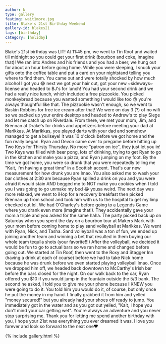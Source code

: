 ```yaml
---
author: k
type: gallery
featimg: wait1more.jpg
title: Blake's 21st Birthday Weekend
gallery-id: blakes21
tags: [birthday]
category: [holiday]
---
```

Blake's 21st birthday was LIT! At 11:45 pm, we went to Tin Roof and waited till midnight so you could get your first drink (bourbon and coke, imagine that)! We ran into Andres and his friends and you had a beer, we hung out for about an hour before going home. While you were sleeping, I snuck your gifts onto the coffee table and put a card on your nightstand telling you where to find them. You came out and were totally shocked by how much alcohol I got you 😂 next we got your hair cut, got your new ~sideways~ license and headed to BJ's for lunch! You had your second drink and we had a really nice lunch, which included a free pizzookie. You picked monkeybread because you wanted something I would like too 😘 you're always thoughtful like that. The pizzookie wasn't enough, so we went to Baskin Robbins for free ice cream after that! We were on day 3 (?) of no wifi so we packed up your entire desktop and headed to Andrew's to play Siege and let me catch up on Riverdale. From there, we met your mom, Jim, and Brennan at Drake's for drinks and appetizers before meeting your dad at Marikkas. At Marikkas, you played darts with your dad and somehow managed to get a bullseye! 
It was 10 o'clock before we got home and the fun really began. Ryan and Devon came over to pregame before hitting up Two Keys for Thirsty Thursday. No more "patron on ice", they just let you in! Two Keys was filled with beer pong, lots of drinking, trying to get Ryan to go in the kitchen and make you a pizza, and Ryan jumping on my foot. By the time we got home, you were so drunk that you were repeatedly telling me "Kait, I'm having a great time" in a Scottish accent. That's our new measurement for how drunk you are lmao. You also asked me to wash your bar clothes at 2:30 am because Ryan spilled a drink on you and you were afraid it would stain AND begged me to NOT make you cookies when I told you I was going to go unmake my bed 😂 yousa weird. 
The next day was more relaxed, we went to iHop for a recovery breakfast then picked Brennan up from school and took him with us to the hospital to get my limp checked out lol. We had O'Charley's before going to a Legends Game where you drank even more (imagine that!). They accidentally gave your mom a triple and you asked for the same haha. 
The party picked back up on Saturday when you spent the day on a bourbon tour at Makers Mark with your mom before coming home to play sand volleyball at Marikkas. We went with Ryan, Nick, and Tasha. Sand volleyball was a ton of fun, we ended up joining another team and winning a bet that resulted in them buying our whole team tequila shots (your favorite!!!) After the volleyball, we decided it would be fun to go to actual bars so we ran home and changed before going out. We started at Tin Roof, then went to the Roxy and Stagger Inn (having a drink at each of course) before we had to take Nick home because he was drunk before we even started playing volleyball lmao. Once we dropped him off, we headed back downtown to McCarthy's Irish bar before the bars closed for the night. On our walk back to the car, Ryan offered you $10 if you would jump in the fountain outside the 5/3 bank. The second he asked, I told you to give me your phone because I KNEW you were going to do it. You told him you would do it, of course, but only once he put the money in my hand. I finally grabbed it from him and yelled "money secured!" but you already had your shoes off ready to jump. You immediately got in the water and as you got out yelled, "Kait, I hope you don't mind your car getting wet". You're always an adventure and you never stop surprising me. Thank you for letting me spend another birthday with you, I hope your 21st was everything you ever dreamed it was. I love you forever and look so forward to the next one❤️
<br>

{% include gallery.html %}